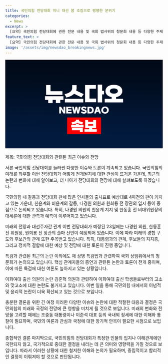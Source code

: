 ```yaml
---
title: 국민의힘 전당대회 미니 대선 붐 조짐으로 팽팽한 분위기
categories:
  - News
excerpt: >
  [요약] 국민의힘 전당대회에 관한 전문 내용 및 국회 법사위의 청문회 내용 등 다양한 주제에 대한 대화가 전개됐다. 김준혁 의원과 핵심 관계자들에 관한 논란에 대한 토론도 진행됐으며, 이를 통해 정치적인 논란과 개인적인 입장의 변화에 대한 비판 등이 논의되었다. 이어서 청문회와 관련된 여론도 총체적인 관점에서 평가되었다.  [길이 682자]
feature_text: >
  [요약] 국민의힘 전당대회에 관한 전문 내용 및 국회 법사위의 청문회 내용 등 다양한 주제에 대한 대화가 전개됐다. 김준혁 의원과 핵심 관계자들에 관한 논란에 대한 토론도 진행됐으며, 이를 통해 정치적인 논란과 개인적인 입장의 변화에 대한 비판 등이 논의되었다. 이어서 청문회와 관련된 여론도 총체적인 관점에서 평가되었다.  [길이 682자]
image: '/assets/img/newsdao_breakingnews.jpg'
---
```


<p><img src="/assets/img/newsdao_breakingnews.jpg" alt="pcversion 속보" /></p>

<p>제목: 국민의힘 전당대회와 관련된 최근 이슈와 전망</p>

<p>서론
국민의힘 전당대회를 둘러싼 다양한 이슈와 토론이 계속되고 있습니다. 국민의힘의 미래를 좌우할 이번 전당대회가 어떻게 전개될지에 대한 관심이 뜨거운 가운데, 최근의 논란과 변화에 대해 알아보고, 더 나아가 전당대회의 전망에 대해 살펴보도록 하겠습니다.</p>

<p>국민의힘 내 갈등과 전당대회 판세
많은 인사들의 출사표로 예상대로 4파전의 판이 커지고 있는 가운데, 친윤계와 비윤계의 갈등, 나경원 의원과 원희룡 전 장관의 입지 등이 중점으로 논의되고 있습니다. 특히, 나경원 의원의 친윤계 지지 및 한동훈 전 비대위원장의 대세론에 대한 관측과 예측이 이루어지고 있습니다.</p>

<p>미래의 전망과 대선주자간 관계
이번 전당대회가 예정된 23일에는 나경원 의원, 한동훈 전 위원장, 원희룡 전 장관의 출마 선언이 예정되어 있습니다. 이에 따라 미래의 경합 구도와 후보간의 관계 또한 주목받고 있습니다. 특히, 대통령과의 관계, 후보들의 지지층, 그리고 정치적 결합에 대한 예상 및 전망에 대한 토론이 진행 중입니다.</p>

<p>특검과 관련된 최근의 논란
이외에도 채 상병 특검법과 관련하여 국회 상임위에서의 청문회가 논의되고 있습니다. 핵심 관계자들의 증언과 관련된 논란과 토론이 전개 중이며, 이에 따른 특검에 대한 여론도 높아지고 있는 상황입니다.</p>

<p>이화여대 출신 의원의 논란
김준혁 의원과 관련하여 이화여대 출신 학생들로부터의 고소와 맞고소에 대한 논란도 불거지고 있습니다. 이번 일을 통해 국민의힘 내에서의 이념적 및 윤리적 논란이 더욱 확산되고 있는 것으로 보입니다.</p>

<p>충분한 결론을 위한 긴 여정
이러한 다양한 이슈와 논란에 대한 적절한 대응과 결정은 국민의힘의 미래와 국정의 전망에 큰 영향을 미치게 될 것으로 보입니다. 미래의 변화와 전망을 고려할 때에는 조중동 대통령이나 이준석 대표 등의 국내외 정세에 대한 이해와 통찰이 필요하며, 국민의 여론과 관심과 국정에 대한 장기적 안목이 필요한 시점으로 보입니다.</p>

<p>종합적인 결론
마지막으로, 국민의힘의 전당대회가 특정한 인물의 입지나 이해관계에만 국한되지 않고, 국가적으로 중대한 결정을 내리는 데 큰 의미와 영향력을 가질 것으로 보입니다. 따라서 이러한 상황에 대한 철저한 이해와 논의가 필요하며, 중립적이고 합리적인 결정이 이뤄져야 할 것으로 판단됩니다.</p>

